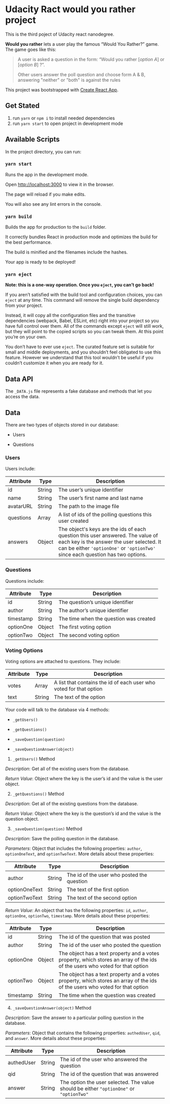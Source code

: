 # Udacity Ract would you rather project


This is the third poject of Udacity react nanodegree.

**Would you rather** lets a user play the  famous “Would You Rather?” game. The game goes like this: 

> A user is asked a question in the form: “Would you rather [_option A_]
> or [_option B_] ?”.
> 
> Other users answer the poll question and choose form A & B, answering "neither" or "both" is against the rules
 



This project was bootstrapped with [Create React App](https://github.com/facebook/create-react-app).

  ## Get Stated

 1. run `yarn` or  `npm i` to install needed dependencies
 2. run `yarn start` to open project in development mode


## Available Scripts

  

In the project directory, you can run:

  

### `yarn start`

  

Runs the app in the development mode.

Open [http://localhost:3000](http://localhost:3000) to view it in the browser.

  

The page will reload if you make edits.

You will also see any lint errors in the console.

 

### `yarn build`

  

Builds the app for production to the `build` folder.

It correctly bundles React in production mode and optimizes the build for the best performance.

  

The build is minified and the filenames include the hashes.

Your app is ready to be deployed!


  

### `yarn eject`

  

**Note: this is a one-way operation. Once you `eject`, you can’t go back!**

  

If you aren’t satisfied with the build tool and configuration choices, you can `eject` at any time. This command will remove the single build dependency from your project.

  

Instead, it will copy all the configuration files and the transitive dependencies (webpack, Babel, ESLint, etc) right into your project so you have full control over them. All of the commands except `eject` will still work, but they will point to the copied scripts so you can tweak them. At this point you’re on your own.

  

You don’t have to ever use `eject`. The curated feature set is suitable for small and middle deployments, and you shouldn’t feel obligated to use this feature. However we understand that this tool wouldn’t be useful if you couldn’t customize it when you are ready for it.

  ## Data API
  The `_DATA.js` file represents a fake database and methods that let you access the data.
 

  

## Data

  

There are two types of objects stored in our database:

  

* Users

* Questions

  

### Users

  

Users include:

  

| Attribute | Type | Description |
|-----------------|------------------|------------------- |
| id | String | The user’s unique identifier |
| name | String | The user’s first name and last name |
| avatarURL | String | The path to the image file |
| questions | Array | A list of ids of the polling questions this user created|
| answers | Object | The object's keys are the ids of each question this user answered. The value of each key is the answer the user selected. It can be either `'optionOne'` or `'optionTwo'` since each question has two options.

  

### Questions

  

Questions include:

  

| Attribute | Type | Description |
|-----------------|------------------|-------------------|
| id | String | The question’s unique identifier |
| author | String | The author’s unique identifier |
| timestamp | String | The time when the question was created|
| optionOne | Object | The first voting option|
| optionTwo | Object | The second voting option|

  

### Voting Options

  

Voting options are attached to questions. They include:

  

| Attribute | Type | Description |
|-----------------|------------------|-------------------|
| votes | Array | A list that contains the id of each user who voted for that option|
| text | String | The text of the option |


Your code will talk to the database via 4 methods:

  

* `_getUsers()`

* `_getQuestions()`

* `_saveQuestion(question)`

* `_saveQuestionAnswer(object)`

  

1) `_getUsers()` Method

  

*Description*: Get all of the existing users from the database.

*Return Value*: Object where the key is the user’s id and the value is the user object.

  

2) `_getQuestions()` Method

  

*Description*: Get all of the existing questions from the database.

*Return Value*: Object where the key is the question’s id and the value is the question object.

  

3) `_saveQuestion(question)` Method

  

*Description*: Save the polling question in the database.

*Parameters*: Object that includes the following properties: `author`, `optionOneText`, and `optionTwoText`. More details about these properties:

  

| Attribute | Type | Description |
|-----------------|------------------|-------------------|
| author | String | The id of the user who posted the question|
| optionOneText| String | The text of the first option |
| optionTwoText | String | The text of the second option |

  

*Return Value*: An object that has the following properties: `id`, `author`, `optionOne`, `optionTwo`, `timestamp`. More details about these properties:

  

| Attribute | Type | Description |
|-----------------|------------------|-------------------|
| id | String | The id of the question that was posted|
| author | String | The id of the user who posted the question|
| optionOne | Object | The object has a text property and a votes property, which stores an array of the ids of the users who voted for that option|
| optionTwo | Object | The object has a text property and a votes property, which stores an array of the ids of the users who voted for that option|
|timestamp|String | The time when the question was created|

  

4) `_saveQuestionAnswer(object)` Method

  

*Description*: Save the answer to a particular polling question in the database.

*Parameters*: Object that contains the following properties: `authedUser`, `qid`, and `answer`. More details about these properties:

  

| Attribute | Type | Description |
|-----------------|------------------|-------------------|
| authedUser | String | The id of the user who answered the question|
| qid | String | The id of the question that was answered|
| answer | String | The option the user selected. The value should be either `"optionOne"` or `"optionTwo"`|

